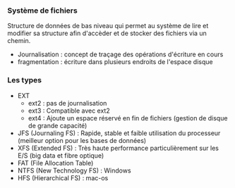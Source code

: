 ### Système de fichiers 
Structure de données de bas niveau qui permet au système de lire et modifier sa structure afin d'accèder et de stocker des fichiers via un chemin. 
- Journalisation : concept de traçage des opérations d'écriture en cours
- fragmentation : écriture dans plusieurs endroits de l'espace disque 

### Les types 
- EXT 
  - ext2 : pas de journalisation
  - ext3 : Compatible avec ext2
  - ext4 : Ajoute un espace réservé en fin de fichiers (gestion de disque de grande capacité)
- JFS (Journaling FS) : Rapide, stable et faible utilisation du processeur (meilleur option pour les bases de données)
- XFS (Extended FS) : Très haute performance particulièrement sur les E/S (big data et fibre optique)
- FAT (File Allocation Table)
- NTFS (New Technology FS) : Windows
- HFS (Hierarchical FS) : mac-os 
